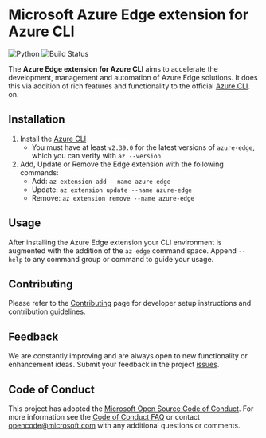# Microsoft Azure Edge extension for Azure CLI

![Python](https://img.shields.io/pypi/pyversions/azure-cli.svg?maxAge=2592000)
![Build Status](https://dev.azure.com/azureiotdevxp/aziotcli/_apis/build/status/Merge%20-%20Azure.azure-iot-cli-extension?branchName=dev)

The **Azure Edge extension for Azure CLI** aims to accelerate the development, management and automation of Azure Edge solutions. It does this via addition of rich features and functionality to the official [Azure CLI](https://docs.microsoft.com/en-us/cli/azure).
on.

## Installation

1. Install the [Azure CLI](https://docs.microsoft.com/en-us/cli/azure/install-azure-cli)
    - You must have at least `v2.39.0` for the latest versions of `azure-edge`, which you can verify with `az --version`
1. Add, Update or Remove the Edge extension with the following commands:
    - Add: `az extension add --name azure-edge`
    - Update: `az extension update --name azure-edge`
    - Remove: `az extension remove --name azure-edge`

## Usage

After installing the Azure Edge extension your CLI environment is augmented with the addition of the `az edge` command space. Append `--help` to any command group or command to guide your usage.

## Contributing

Please refer to the [Contributing](CONTRIBUTING.md) page for developer setup instructions and contribution guidelines.

## Feedback

We are constantly improving and are always open to new functionality or enhancement ideas. Submit your feedback in the project [issues](https://github.com/Azure/azure-edge-cli-extension/issues).

## Code of Conduct

This project has adopted the [Microsoft Open Source Code of Conduct](https://opensource.microsoft.com/codeofconduct/).
For more information see the [Code of Conduct FAQ](https://opensource.microsoft.com/codeofconduct/faq/) or
contact [opencode@microsoft.com](mailto:opencode@microsoft.com) with any additional questions or comments.
